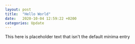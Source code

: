 ```yaml
---
layout: post
title:  "Hello World"
date:   2020-10-04 12:59:22 +0200
categories: Update 
---
```


This here is placeholder text that isn't the default minima entry
